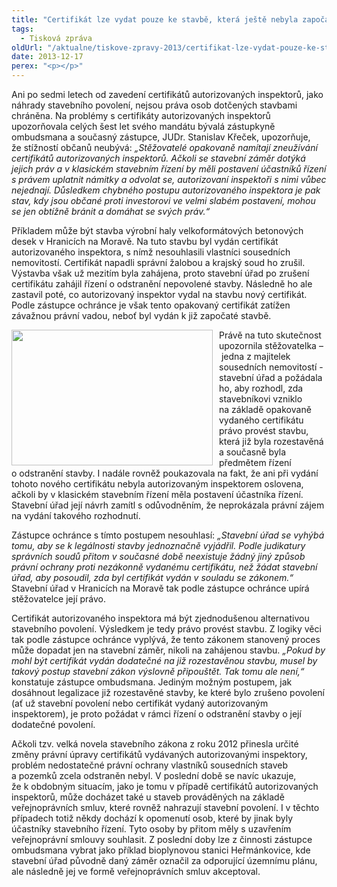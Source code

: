 ```yaml
---
title: "Certifikát lze vydat pouze ke stavbě, která ještě nebyla započata"
tags:
  - Tisková zpráva
oldUrl: "/aktualne/tiskove-zpravy-2013/certifikat-lze-vydat-pouze-ke-stavbe-ktera-jeste-nebyla-zapocata"
date: 2013-12-17
perex: "<p></p>"
---
```


<!-- imported from the old website -->

<p>Ani po sedmi letech od zavedení certifikátů autorizovaných inspektorů, jako náhrady stavebního povolení, nejsou práva osob dotčených stavbami chráněna. Na problémy s certifikáty autorizovaných inspektorů upozorňovala celých šest let svého mandátu bývalá zástupkyně ombudsmana a současný zástupce, JUDr. Stanislav Křeček, upozorňuje, že stížností občanů neubývá: <em>„Stěžovatelé opakovaně namítají zneužívání certifikátů autorizovaných inspektorů. Ačkoli se stavební záměr dotýká jejich práv a v klasickém stavebním řízení by měli postavení účastníků řízení s právem uplatnit námitky a odvolat se, autorizovaní inspektoři s nimi vůbec nejednají. Důsledkem chybného postupu autorizovaného inspektora je pak stav, kdy jsou občané proti investorovi ve velmi slabém postavení, mohou se jen obtížně bránit a domáhat se svých práv.“</em></p><p>Příkladem může být stavba výrobní haly velkoformátových betonových desek v Hranicích na Moravě. Na tuto stavbu byl vydán certifikát autorizovaného inspektora, s nímž nesouhlasili vlastníci sousedních nemovitostí. Certifikát napadli správní žalobou a krajský soud ho zrušil. Výstavba však už mezitím byla zahájena, proto stavební úřad po zrušení certifikátu zahájil řízení o odstranění nepovolené stavby. Následně ho ale zastavil poté, co autorizovaný inspektor vydal na stavbu nový certifikát. Podle zástupce ochránce je však tento opakovaný certifikát zatížen závažnou právní vadou, neboť byl vydán k již započaté stavbě.</p><p><img src="https://www.ochrance.cz/uploads/RTEmagicC_autoriz-inspektor_01.jpg.jpg" style="PADDING-RIGHT: 10px; FLOAT: left" height="217" width="322" alt="" />Právě na tuto skutečnost upozornila stěžovatelka – jedna z majitelek sousedních nemovitostí -  stavební úřad a požádala ho, aby rozhodl, zda stavebníkovi vzniklo na základě opakovaně vydaného certifikátu právo provést stavbu, která již byla rozestavěná a současně byla předmětem řízení o odstranění stavby. I nadále rovněž poukazovala na fakt, že ani při vydání tohoto nového certifikátu nebyla autorizovaným inspektorem oslovena, ačkoli by v klasickém stavebním řízení měla postavení účastníka řízení. Stavební úřad její návrh zamítl s odůvodněním, že neprokázala právní zájem na vydání takového rozhodnutí. </p><p>Zástupce ochránce s tímto postupem nesouhlasí: <em>„Stavební úřad se vyhýbá tomu, aby se k legálnosti stavby jednoznačně vyjádřil. Podle judikatury správních soudů přitom v současné době neexistuje žádný jiný způsob právní ochrany proti nezákonně vydanému certifikátu, než žádat stavební úřad, aby posoudil, zda byl certifikát vydán v souladu se zákonem.“</em> Stavební úřad v Hranicích na Moravě tak podle zástupce ochránce upírá stěžovatelce její právo.</p><p>Certifikát autorizovaného inspektora má být zjednodušenou alternativou stavebního povolení. Výsledkem je tedy právo provést stavbu. Z logiky věci tak podle zástupce ochránce vyplývá, že tento zákonem stanovený proces může dopadat jen na stavební záměr, nikoli na zahájenou stavbu. <em>„Pokud by mohl být certifikát vydán dodatečné na již rozestavěnou stavbu, musel by takový postup stavební zákon výslovně připouštět. Tak tomu ale není,“</em> konstatuje zástupce ombudsmana. Jediným možným postupem, jak dosáhnout legalizace již rozestavěné stavby, ke které bylo zrušeno povolení (ať už stavební povolení nebo certifikát vydaný autorizovaným inspektorem), je proto požádat v rámci řízení o odstranění stavby o její dodatečné povolení.</p>Ačkoli tzv. velká novela stavebního zákona z roku 2012 přinesla určité změny právní úpravy certifikátů vydávaných autorizovanými inspektory, problém nedostatečné právní ochrany vlastníků sousedních staveb a pozemků zcela odstraněn nebyl. V poslední době se navíc ukazuje, že k obdobným situacím, jako je tomu v případě certifikátů autorizovaných inspektorů, může docházet také u staveb prováděných na základě veřejnoprávních smluv, které rovněž nahrazují stavební povolení. I v těchto případech totiž někdy dochází k opomenutí osob, které by jinak byly účastníky stavebního řízení. Tyto osoby by přitom měly s uzavřením veřejnoprávní smlouvy souhlasit. Z poslední doby lze z činnosti zástupce ombudsmana vybrat jako příklad bioplynovou stanici Heřmánkovice, kde stavební úřad původně daný záměr označil za odporující územnímu plánu, ale následně jej ve formě veřejnoprávních smluv akceptoval.
